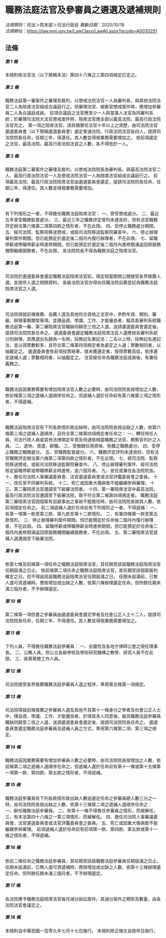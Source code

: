 # 職務法庭法官及參審員之遴選及遞補規則

*法規類別*：司法＞院本部＞司法行政目
*異動日期*：2020/10/19  
*法規網址*：https://law.moj.gov.tw/LawClass/LawAll.aspx?pcode=A0030251



## 法條
##### 第 1 條
本規則依法官法（以下簡稱本法）第四十八條之三第四項規定訂定之。

##### 第 2 條
職務法庭第一審案件之審理及裁判，以懲戒法院法官一人為審判長，與其他法院法官二人為陪席法官組成合議庭行之。但審理法官、檢察官懲戒案件時，應增加參審員二人為合議庭成員。
前項合議庭之法官應至少一人與當事人法官為同審判系統；於審理司法院大法官懲戒案件時，陪席法官應全部以最高法院、最高行政法院法官充之。
第一項之陪席法官，須具備實任法官十年以上之資歷，由司法院法官遴選委員會（以下簡稱遴選委員會）遴定普通法院、行政法院法官各四人，提請司法院院長任命，任期三年，得連任。其人數並得視業務需要增加之。
依前項遴定之法官，最高法院、最高行政法院法官之人數，各不得低於一人。

##### 第 3 條
職務法庭第二審案件之審理及裁判，以懲戒法院院長為審判長，與最高法院法官二人、最高行政法院法官一人及懲戒法院法官一人為陪席法官組成合議庭行之。
前項最高法院、最高行政法院陪席法官由遴選委員會遴定，提請司法院院長任命，任期三年，得連任。其人數並得視業務需要增加。

##### 第 4 條
有下列情形之一者，不得擔任職務法庭陪席法官：
一、曾受懲戒處分。
二、最近五年曾受職務監督處分。
三、最近三年之職務評定曾列未達良好。但有法官職務評定辦法第六條第二項第四款之情形者，不在此限。
四、受停止職務處分期間。
五、經司法院、監察院移送懲戒，或經司法院移送監察院審查中。
六、停止辦理審判案件期間。但已能預定於遴定後二個月內復行辦理者，不在此限。
七、留職停薪或帶職帶薪全時進修期間。但已能預定於遴定後二個月內進修期滿返回原服務機關繼續服務者，不在此限。
各法院院長不得為職務法庭之陪席法官。

##### 第 5 條
司法院於遴選委員會遴定職務法庭陪席法官前，得定相當期間公開接受各界推薦人選，並提供人選之相關資料。
各級法院法官亦得向任職法院自薦登記為職務法庭陪席法官之人選。

##### 第 6 條
司法院得就前條推薦、自薦人選及其他符合資格之法官中，參酌年資、期別、審級、辦理事務類型等項，並擇品德、學識、工作、才能優良者，擬具各審判系統職務法庭第一審、第二審陪席法官職缺同額至三倍之人選，送請遴選委員會遴定後，提請司法院院長任命之。
遴選委員會遴定職務法庭陪席法官人選應按各審判系統分別辦理，其應選出名額為一名時，採無記名單記法；二名以上時，採無記名連記法，並以得票數較多，且符合第二條第四項規定者為遴定之人選；票數相同者，以抽籤定之。
遴選委員會依前項投票結果，就未獲遴定者，按得票數高低，依序遴定遞補人選；票數相同者，以抽籤定之。
法官經任命為職務法庭成員後，有兼任義務之。

##### 第 7 條
職務法庭因業務需要有增加陪席法官人數之必要時，由司法院院長按增加之人數，依前條第三項之遞補人選順序任命之。但遞補人選於任命前有第八條第三項之情形者，不得遞補。

##### 第 8 條
職務法庭陪席法官有下列各款情形致出缺時，由司法院院長按出缺之人數，依第六條第三項之遞補人選順序，且符合第二條第四項規定者任命之：
一、轉任特任人員、司法行政人員或其他法律明定年資及待遇依相當職務之法官、檢察官列計之人員。
二、退休、資遣、辭職。
三、受撤銷任用資格、免職之職務處分。
四、受停止職務之職務處分。
五、受職務監督處分。
六、職務評定評列未達良好。但有法官職務評定辦法第六條第二項第四款之情形者，不在此限。
七、經司法院、監察院移送懲戒，或經司法院移送監察院審查中。
八、停止辦理審判案件、經司法院核定留職停薪或帶職帶薪全時進修，逾六個月者。
九、並任或兼任各法院院長。
十、擔任司法院人事審議委員會、法官遴選委員會或法官評鑑委員會之委員。
十一、改任至不同審判系統。
十二、死亡或因重大傷病致不能繼續參與審理。
十三、第二審陪席法官遷調至下級審法院者。
十四、第一審陪席法官中最高法院、最高行政法院法官遷調至下級審法院，致不符合第二條第四項規定者。
職務法庭第二審陪席法官因個案有迴避事由之事故不能擔任時，由司法院院長按其人數，依前項規定任命之。
前二項遞補人選於任命前有下列情形之一者，不得遞補：
一、有第一項第一款至第三款、第九款至第十二款情形。
二、有第四條第一款至第五款情形。
三、停止辦理審判案件期間。但已能預定於任命後二個月內復行辦理者，不在此限。
四、留職停薪或帶職帶薪全時進修期間。但已能預定於任命後二個月內進修期滿返回原服務機關繼續服務者，不在此限。
五、第二審陪席法官遞補人選遷調至下級審法院。

##### 第 9 條
依第七條及前條第一項任命之職務法庭陪席法官，其任期至該屆職務法庭陪席法官任期屆滿之日止。
依前條第二項任命之職務法庭陪席法官，其任期至該個案裁判確定之日。但不得逾該屆職務法庭陪席法官任期屆滿之日。
任期未屆滿前，已無人選可資遞補時，應按增加或出缺之人數，依第六條辦理遴定任命。但所餘任期未滿三個月者，不予辦理遴定。

##### 第 10 條
第二條第一項但書之參審員由遴選委員會遴定學者及社會公正人士十二人，提請司法院院長任命，任期三年，不得連任。其人數並得視業務需要增加之。

##### 第 11 條
下列人員，不得擔任職務法庭參審員：
一、全國性及各地方律師公會之現任理事長。
二、公務人員。但公立各級學校及學術研究機構之教學、研究人員不在此限。
三、政黨黨務工作人員。

##### 第 12 條
司法院接受各界推薦職務法庭參審員人選之程序，準用第五條第一項規定。

##### 第 13 條
司法院得就前條推薦之參審員人選及其他不具第十一條身分之學者及社會公正人士中，擇品德、學識、工作、才能優良者，於得其本人同意後，擬具職務法庭參審員職缺同額至二倍之人選，送請遴選委員會遴定後，提請司法院院長任命之。
遴選委員會遴定職務法庭參審員及遞補人員之方式，準用第六條第二項、第三項之規定。

##### 第 14 條
職務法庭因業務需要有增加參審員人數之必要時，由司法院院長按增加之人數，依前條第二項之遞補人選順序任命之。但遞補人選於任命前有第十一條或第十五條第一項第一款、第四款、第五款之情形者，不得遞補。

##### 第 15 條
職務法庭參審員有下列各款情形致出缺人數逾遴定任命之參審員總人數三分之一時，由司法院院長按出缺之人數，依第十三條第二項之遞補人選順序任命之：
一、辭任職務法庭參審員。
二、有第十一條不得擔任參審員之情形，而被解任。
三、有本法第四十八條之一第三項情形，而被解任。
四、擔任司法院人事審議委員會、法官遴選委員會或法官評鑑委員會之委員。
五、死亡或因重大傷病致不能繼續參與審理。
前項遞補人選於任命前有前項第一款、第四款、第五款或第十一條之情形者，不得遞補。

##### 第 16 條
依前二條任命之職務法庭參審員，其任期至該屆職務法庭參審員任期屆滿之日止。
任期未屆滿前，已無人選可資遞補時，應按增加或出缺之人數，依第十三條辦理遴定任命。但所餘任期未滿三個月者，不予辦理遴定。

##### 第 17 條
各法院應予職務法庭陪席法官每月減分訴訟案件。其減分案件之類型及數量，由各法院法官會議定之。

##### 第 18 條
本規則自中華民國一百零九年七月十七日施行。
本規則修正條文自發布日施行。


